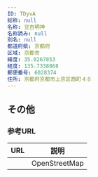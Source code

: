 ```yaml
---
ID: TDyvA
総称: null
名称: 豆吉明神
名称読み: null
別名: null
都道府県: 京都府
区域: 京都市
緯度: 35.0267853
経度: 135.7338868
郵便番号: 6028374
住所: 京都府京都市上京区西町４８
---
```


## その他

### 参考URL

| URL | 説明          |
| --- | ------------- |
|     | OpenStreetMap |
